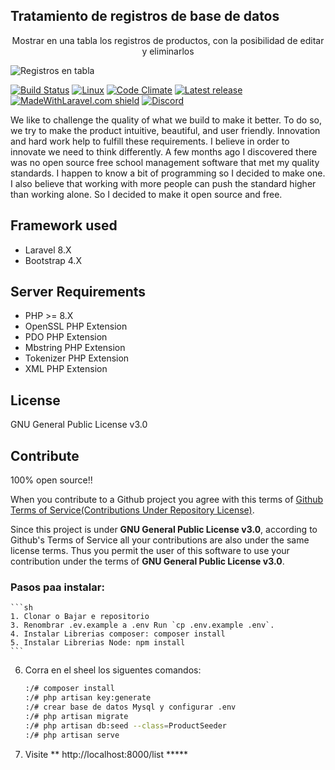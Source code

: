 ## Tratamiento de registros de base de datos

<p align="center">
Mostrar en una tabla los registros de productos, con la posibilidad de editar y eliminarlos
</p>

![Registros en tabla](https://github.com/walterpisacco/wp-dataTables/blob/main/imagen.png)

[![Build Status](https://travis-ci.org/changeweb/Unifiedtransform.svg?branch=master)](https://travis-ci.org/changeweb/Unifiedtransform)
[![Linux](https://img.shields.io/travis/changeweb/Unifiedtransform/master.svg?label=linux)](https://travis-ci.org/changeweb/Unifiedtransform)
[![Code Climate](https://codeclimate.com/github/changeweb/Unifiedtransform/badges/gpa.svg)](https://codeclimate.com/github/changeweb/Unifiedtransform)
[![Latest release](https://img.shields.io/github/release/changeweb/Unifiedtransform/all.svg)](https://github.com/changeweb/Unifiedtransform/releases)
[![MadeWithLaravel.com shield](https://madewithlaravel.com/storage/repo-shields/1362-shield.svg)](https://madewithlaravel.com/p/unifiedtransform/shield-link)
[![Discord](https://img.shields.io/discord/917848091107946556)](https://discord.gg/8sz6kpup99)

We like to challenge the quality of what we build to make it better. To do so, we try to make the product intuitive, beautiful, and user friendly. Innovation and hard work help to fulfill these requirements. I believe in order to innovate we need to think differently. A few months ago I discovered there was no open source free school management software that met my quality standards. I happen to know a bit of programming so I decided to make one. I also believe that working with more people can push the standard higher than working alone. So I decided to make it open source and free.

## Framework used

- Laravel 8.X
- Bootstrap 4.X


## Server Requirements

- PHP >= 8.X
- OpenSSL PHP Extension
- PDO PHP Extension
- Mbstring PHP Extension
- Tokenizer PHP Extension
- XML PHP Extension


## License

GNU General Public License v3.0

## Contribute

100% open source!!

When you contribute to a Github project you agree with this terms of [Github Terms of Service(Contributions Under Repository License)](https://help.github.com/en/articles/github-terms-of-service#6-contributions-under-repository-license).

Since this project is under **GNU General Public License v3.0**, according to Github's Terms of Service all your contributions are also under the same license terms.
Thus you permit the user of this software to use your contribution under the terms of **GNU General Public License v3.0**.


### Pasos paa instalar:
    ```sh
    1. Clonar o Bajar e repositorio
    3. Renombrar .ev.example a .env Run `cp .env.example .env`.
    4. Instalar Librerias composer: composer install
    5. Instalar Librerias Node: npm install
    ```

6. Corra en el sheel los siguentes comandos:

    ```sh
    :/# composer install
	:/#	php artisan key:generate
	:/#	crear base de datos Mysql y configurar .env
 	:/#	php artisan migrate
    :/# php artisan db:seed --class=ProductSeeder
	:/# php artisan serve
    ```

7. Visite **  http://localhost:8000/list  *****


